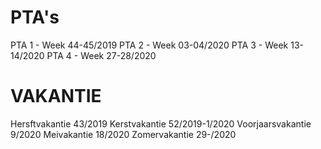 # PTA's

PTA 1 - Week 44-45/2019
PTA 2 - Week 03-04/2020
PTA 3 - Week 13-14/2020
PTA 4 - Week 27-28/2020

# VAKANTIE

Hersftvakantie 43/2019
Kerstvakantie 52/2019-1/2020
Voorjaarsvakantie 9/2020
Meivakantie 18/2020
Zomervakantie 29-/2020
